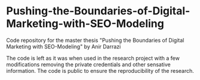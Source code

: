 # Pushing-the-Boundaries-of-Digital-Marketing-with-SEO-Modeling
Code repository for the master thesis "Pushing the Boundaries of Digital Marketing with SEO-Modeling" by Anir Darrazi

The code is left as it was when used in the research project with a few modifications removing the private credentials and other sensative information. The code is public to ensure the reproducibility of the research. 
